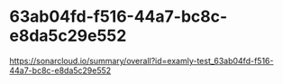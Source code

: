 # 63ab04fd-f516-44a7-bc8c-e8da5c29e552
https://sonarcloud.io/summary/overall?id=examly-test_63ab04fd-f516-44a7-bc8c-e8da5c29e552
